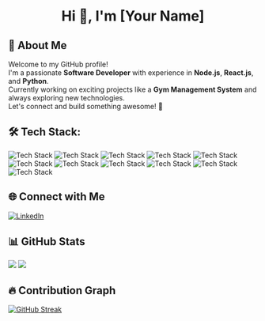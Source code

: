 <h1 align="center">Hi 👋, I'm [Your Name]</h1>

## 🚀 About Me
Welcome to my GitHub profile!  
I'm a passionate **Software Developer** with experience in **Node.js**, **React.js**, and **Python**.  
Currently working on exciting projects like a **Gym Management System** and always exploring new technologies.  
Let's connect and build something awesome! 🚀

## 🛠️ Tech Stack:
![Tech Stack](https://img.shields.io/badge/JavaScript-%23F7DF1E?style=for-the-badge&logo=javascript&logoColor=black) 
![Tech Stack](https://img.shields.io/badge/Python-%233776AB?style=for-the-badge&logo=python&logoColor=white) 
![Tech Stack](https://img.shields.io/badge/TypeScript-%23007ACC?style=for-the-badge&logo=typescript&logoColor=white) 
![Tech Stack](https://img.shields.io/badge/React-%2320232a?style=for-the-badge&logo=react&logoColor=%2361DAFB) 
![Tech Stack](https://img.shields.io/badge/HTML-%23E34F26?style=for-the-badge&logo=html5&logoColor=white) 
![Tech Stack](https://img.shields.io/badge/CSS-%231572B6?style=for-the-badge&logo=css3&logoColor=white) 
![Tech Stack](https://img.shields.io/badge/Node.js-%2343853D?style=for-the-badge&logo=node.js&logoColor=white) 
![Tech Stack](https://img.shields.io/badge/Express-%23404d59?style=for-the-badge&logo=express&logoColor=white) 
![Tech Stack](https://img.shields.io/badge/NestJS-%23E0234E?style=for-the-badge&logo=nestjs&logoColor=white) 
![Tech Stack](https://img.shields.io/badge/MongoDB-%2300C851?style=for-the-badge&logo=mongodb&logoColor=white) 
![Tech Stack](https://img.shields.io/badge/MySQL-%234479A1?style=for-the-badge&logo=mysql&logoColor=white)


## 🌐 Connect with Me
[![LinkedIn](https://img.shields.io/badge/-LinkedIn-blue?style=flat-square&logo=linkedin&logoColor=white)](www.linkedin.com/in/shahanawaz-sayyed-5228211b3)

## 📊 GitHub Stats
![](https://github-readme-stats.vercel.app/api?username=YOUR_USERNAME&show_icons=true&theme=react)
![](https://github-readme-stats.vercel.app/api/top-langs/?username=YOUR_USERNAME&layout=compact&theme=react)

## 🔥 Contribution Graph
[![GitHub Streak](https://github-readme-streak-stats.herokuapp.com/?user=YOUR_USERNAME&theme=react)](https://git.io/streak-stats)
